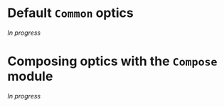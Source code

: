 # Default `Common` optics

_In progress_

# Composing optics with the `Compose` module

_In progress_
